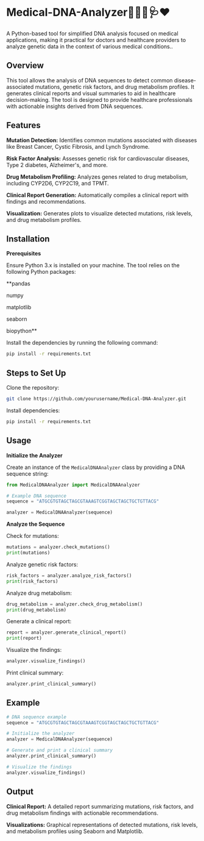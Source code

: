 # Medical-DNA-Analyzer👨‍⚕️🧬🩺❤
A Python-based tool for simplified DNA analysis focused on medical applications, making it practical for doctors and healthcare providers to analyze genetic data in the context of various medical conditions..

## Overview

This tool allows the analysis of DNA sequences to detect common disease-associated mutations, genetic risk factors, and drug metabolism profiles. It generates clinical reports and visual summaries to aid in healthcare decision-making. The tool is designed to provide healthcare professionals with actionable insights derived from DNA sequences.

## Features

**Mutation Detection:** Identifies common mutations associated with diseases like Breast Cancer, Cystic Fibrosis, and Lynch Syndrome.

**Risk Factor Analysis:** Assesses genetic risk for cardiovascular diseases, Type 2 diabetes, Alzheimer's, and more.

**Drug Metabolism Profiling:** Analyzes genes related to drug metabolism, including CYP2D6, CYP2C19, and TPMT.

**Clinical Report Generation:** Automatically compiles a clinical report with findings and recommendations.

**Visualization:** Generates plots to visualize detected mutations, risk levels, and drug metabolism profiles.

## Installation

**Prerequisites**

Ensure Python 3.x is installed on your machine. The tool relies on the following Python packages:

**pandas

numpy

matplotlib

seaborn

biopython**

Install the dependencies by running the following command:

```bash
pip install -r requirements.txt
 ```
## Steps to Set Up
Clone the repository:

```bash
git clone https://github.com/yourusername/Medical-DNA-Analyzer.git
```

Install dependencies:

```bash
pip install -r requirements.txt
```

## Usage
**Initialize the Analyzer**

Create an instance of the `MedicalDNAAnalyzer` class by providing a DNA sequence string:
```python
from MedicalDNAAnalyzer import MedicalDNAAnalyzer

# Example DNA sequence
sequence = "ATGCGTGTAGCTAGCGTAAAGTCGGTAGCTAGCTGCTGTTACG"

analyzer = MedicalDNAAnalyzer(sequence)
```

**Analyze the Sequence**

Check for mutations:
```python
mutations = analyzer.check_mutations()
print(mutations)
```

Analyze genetic risk factors:
```python
risk_factors = analyzer.analyze_risk_factors()
print(risk_factors)
```

Analyze drug metabolism:
```python
drug_metabolism = analyzer.check_drug_metabolism()
print(drug_metabolism)
```

Generate a clinical report:
```python
report = analyzer.generate_clinical_report()
print(report)
```

Visualize the findings:
```python
analyzer.visualize_findings()
```

Print clinical summary:
```python
analyzer.print_clinical_summary()
```
## Example
```python
# DNA sequence example
sequence = "ATGCGTGTAGCTAGCGTAAAGTCGGTAGCTAGCTGCTGTTACG"

# Initialize the analyzer
analyzer = MedicalDNAAnalyzer(sequence)

# Generate and print a clinical summary
analyzer.print_clinical_summary()

# Visualize the findings
analyzer.visualize_findings()
```

## Output
**Clinical Report:** A detailed report summarizing mutations, risk factors, and drug metabolism findings with actionable recommendations.

**Visualizations:** Graphical representations of detected mutations, risk levels, and metabolism profiles using Seaborn and Matplotlib.
